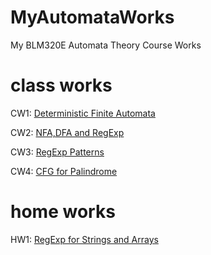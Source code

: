 # MyAutomataWorks
My BLM320E Automata Theory Course Works

# class works
CW1: [Deterministic Finite Automata](https://sahinalcin.github.io/MyAutomataWorks/CW1/CW1.html)

CW2: [NFA,DFA and RegExp](https://sahinalcin.github.io/MyAutomataWorks/CW2/CW2.html)

CW3: [RegExp Patterns](https://sahinalcin.github.io/MyAutomataWorks/CW3/CW3.html)

CW4: [CFG for Palindrome](https://sahinalcin.github.io/MyAutomataWorks/CW4/CW4.html)

# home works
HW1: [RegExp for Strings and Arrays](https://sahinalcin.github.io/MyAutomataWorks/HW1/HW1.html)
